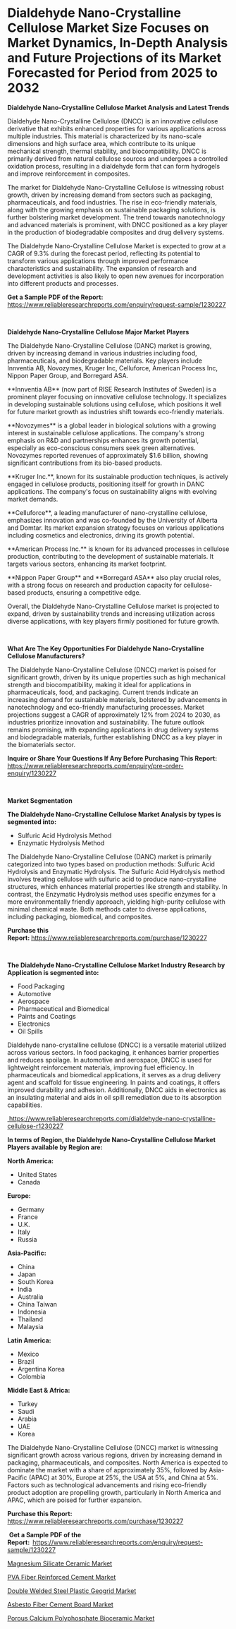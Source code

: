 <p><h1>Dialdehyde Nano-Crystalline Cellulose Market Size Focuses on Market Dynamics, In-Depth Analysis and Future Projections of its Market Forecasted for Period from 2025 to 2032</h1></p><p><strong>Dialdehyde Nano-Crystalline Cellulose Market Analysis and Latest Trends</strong></p>
<p><p>Dialdehyde Nano-Crystalline Cellulose (DNCC) is an innovative cellulose derivative that exhibits enhanced properties for various applications across multiple industries. This material is characterized by its nano-scale dimensions and high surface area, which contribute to its unique mechanical strength, thermal stability, and biocompatibility. DNCC is primarily derived from natural cellulose sources and undergoes a controlled oxidation process, resulting in a dialdehyde form that can form hydrogels and improve reinforcement in composites.</p><p>The market for Dialdehyde Nano-Crystalline Cellulose is witnessing robust growth, driven by increasing demand from sectors such as packaging, pharmaceuticals, and food industries. The rise in eco-friendly materials, along with the growing emphasis on sustainable packaging solutions, is further bolstering market development. The trend towards nanotechnology and advanced materials is prominent, with DNCC positioned as a key player in the production of biodegradable composites and drug delivery systems. </p><p>The Dialdehyde Nano-Crystalline Cellulose Market is expected to grow at a CAGR of 9.3% during the forecast period, reflecting its potential to transform various applications through improved performance characteristics and sustainability. The expansion of research and development activities is also likely to open new avenues for incorporation into different products and processes.</p></p>
<p><strong>Get a Sample PDF of the Report:&nbsp;</strong> <a href="https://www.reliableresearchreports.com/enquiry/request-sample/1230227?utm_campaign=7&utm_medium=2&utm_source=Github&utm_content=ia&utm_term=03042025&utm_id=dialdehyde-nano-crystalline-cellulose">https://www.reliableresearchreports.com/enquiry/request-sample/1230227</a></p>
<p>&nbsp;</p>
<p><strong>Dialdehyde Nano-Crystalline Cellulose Major Market Players</strong></p>
<p><p>The Dialdehyde Nano-Crystalline Cellulose (DANC) market is growing, driven by increasing demand in various industries including food, pharmaceuticals, and biodegradable materials. Key players include Innventia AB, Novozymes, Kruger Inc, Celluforce, American Process Inc, Nippon Paper Group, and Borregard ASA.</p><p>**Innventia AB** (now part of RISE Research Institutes of Sweden) is a prominent player focusing on innovative cellulose technology. It specializes in developing sustainable solutions using cellulose, which positions it well for future market growth as industries shift towards eco-friendly materials.</p><p>**Novozymes** is a global leader in biological solutions with a growing interest in sustainable cellulose applications. The company's strong emphasis on R&D and partnerships enhances its growth potential, especially as eco-conscious consumers seek green alternatives. Novozymes reported revenues of approximately $1.6 billion, showing significant contributions from its bio-based products.</p><p>**Kruger Inc.**, known for its sustainable production techniques, is actively engaged in cellulose products, positioning itself for growth in DANC applications. The company's focus on sustainability aligns with evolving market demands.</p><p>**Celluforce**, a leading manufacturer of nano-crystalline cellulose, emphasizes innovation and was co-founded by the University of Alberta and Domtar. Its market expansion strategy focuses on various applications including cosmetics and electronics, driving its growth potential.</p><p>**American Process Inc.** is known for its advanced processes in cellulose production, contributing to the development of sustainable materials. It targets various sectors, enhancing its market footprint.</p><p>**Nippon Paper Group** and **Borregard ASA** also play crucial roles, with a strong focus on research and production capacity for cellulose-based products, ensuring a competitive edge.</p><p>Overall, the Dialdehyde Nano-Crystalline Cellulose market is projected to expand, driven by sustainability trends and increasing utilization across diverse applications, with key players firmly positioned for future growth.</p></p>
<p>&nbsp;</p>
<p><strong>What Are The Key Opportunities For Dialdehyde Nano-Crystalline Cellulose Manufacturers?</strong></p>
<p><p>The Dialdehyde Nano-Crystalline Cellulose (DNCC) market is poised for significant growth, driven by its unique properties such as high mechanical strength and biocompatibility, making it ideal for applications in pharmaceuticals, food, and packaging. Current trends indicate an increasing demand for sustainable materials, bolstered by advancements in nanotechnology and eco-friendly manufacturing processes. Market projections suggest a CAGR of approximately 12% from 2024 to 2030, as industries prioritize innovation and sustainability. The future outlook remains promising, with expanding applications in drug delivery systems and biodegradable materials, further establishing DNCC as a key player in the biomaterials sector.</p></p>
<p><strong>Inquire or Share Your Questions If Any Before Purchasing This Report:</strong> <a href="https://www.reliableresearchreports.com/enquiry/pre-order-enquiry/1230227?utm_campaign=7&utm_medium=2&utm_source=Github&utm_content=ia&utm_term=03042025&utm_id=dialdehyde-nano-crystalline-cellulose">https://www.reliableresearchreports.com/enquiry/pre-order-enquiry/1230227</a></p>
<p>&nbsp;</p>
<p><strong>Market Segmentation</strong></p>
<p><strong>The Dialdehyde Nano-Crystalline Cellulose Market Analysis by types is segmented into:</strong></p>
<p><ul><li>Sulfuric Acid Hydrolysis Method</li><li>Enzymatic Hydrolysis Method</li></ul></p>
<p><p>The Dialdehyde Nano-Crystalline Cellulose (DANC) market is primarily categorized into two types based on production methods: Sulfuric Acid Hydrolysis and Enzymatic Hydrolysis. The Sulfuric Acid Hydrolysis method involves treating cellulose with sulfuric acid to produce nano-crystalline structures, which enhances material properties like strength and stability. In contrast, the Enzymatic Hydrolysis method uses specific enzymes for a more environmentally friendly approach, yielding high-purity cellulose with minimal chemical waste. Both methods cater to diverse applications, including packaging, biomedical, and composites.</p></p>
<p><strong>Purchase this Report:&nbsp;</strong><a href="https://www.reliableresearchreports.com/purchase/1230227?utm_campaign=7&utm_medium=2&utm_source=Github&utm_content=ia&utm_term=03042025&utm_id=dialdehyde-nano-crystalline-cellulose">https://www.reliableresearchreports.com/purchase/1230227</a></p>
<p>&nbsp;</p>
<p><strong>The Dialdehyde Nano-Crystalline Cellulose Market Industry Research by Application is segmented into:</strong></p>
<p><ul><li>Food Packaging</li><li>Automotive</li><li>Aerospace</li><li>Pharmaceutical and Biomedical</li><li>Paints and Coatings</li><li>Electronics</li><li>Oil Spills</li></ul></p>
<p><p>Dialdehyde nano-crystalline cellulose (DNCC) is a versatile material utilized across various sectors. In food packaging, it enhances barrier properties and reduces spoilage. In automotive and aerospace, DNCC is used for lightweight reinforcement materials, improving fuel efficiency. In pharmaceuticals and biomedical applications, it serves as a drug delivery agent and scaffold for tissue engineering. In paints and coatings, it offers improved durability and adhesion. Additionally, DNCC aids in electronics as an insulating material and aids in oil spill remediation due to its absorption capabilities.</p></p>
<p><a href="https://www.reliableresearchreports.com/dialdehyde-nano-crystalline-cellulose-r1230227?utm_campaign=7&utm_medium=2&utm_source=Github&utm_content=ia&utm_term=03042025&utm_id=dialdehyde-nano-crystalline-cellulose">&nbsp;https://www.reliableresearchreports.com/dialdehyde-nano-crystalline-cellulose-r1230227</a></p>
<p><strong>In terms of Region, the Dialdehyde Nano-Crystalline Cellulose Market Players available by Region are:</strong></p>
<p>
    <p> <strong> North America: </strong>
        <ul>
            <li>United States</li>
            <li>Canada</li>
        </ul>
        </p> 
    <p> <strong> Europe: </strong>
        <ul>
            <li>Germany</li>
            <li>France</li>
            <li>U.K.</li>
            <li>Italy</li>
            <li>Russia</li>
        </ul>
        </p> 
    <p> <strong> Asia-Pacific: </strong>
        <ul>
            <li>China</li>
            <li>Japan</li>
            <li>South Korea</li>
            <li>India</li>
            <li>Australia</li>
            <li>China Taiwan</li>
            <li>Indonesia</li>
            <li>Thailand</li>
            <li>Malaysia</li>
        </ul>
        </p> 
    <p> <strong> Latin America: </strong>
        <ul>
            <li>Mexico</li>
            <li>Brazil</li>
            <li>Argentina Korea</li>
            <li>Colombia</li>
        </ul>
        </p> 
    <p> <strong> Middle East & Africa: </strong>
        <ul>
            <li>Turkey</li>
            <li>Saudi</li>
            <li>Arabia</li>
            <li>UAE</li>
            <li>Korea</li>
        </ul>
    </p>
    </p>
<p><p>The Dialdehyde Nano-Crystalline Cellulose (DNCC) market is witnessing significant growth across various regions, driven by increasing demand in packaging, pharmaceuticals, and composites. North America is expected to dominate the market with a share of approximately 35%, followed by Asia-Pacific (APAC) at 30%, Europe at 25%, the USA at 5%, and China at 5%. Factors such as technological advancements and rising eco-friendly product adoption are propelling growth, particularly in North America and APAC, which are poised for further expansion.</p></p>
<p><strong>Purchase this Report: </strong><a href="https://www.reliableresearchreports.com/purchase/1230227?utm_campaign=7&utm_medium=2&utm_source=Github&utm_content=ia&utm_term=03042025&utm_id=dialdehyde-nano-crystalline-cellulose">https://www.reliableresearchreports.com/purchase/1230227</a></p>
<p>&nbsp;<strong>Get a Sample PDF of the Report:&nbsp;&nbsp;</strong><a href="https://www.reliableresearchreports.com/enquiry/request-sample/1230227?utm_campaign=7&utm_medium=2&utm_source=Github&utm_content=ia&utm_term=03042025&utm_id=dialdehyde-nano-crystalline-cellulose">https://www.reliableresearchreports.com/enquiry/request-sample/1230227</a></p>
<p><strong></strong></p>
<p><p><a href="https://github.com/ozolsgasko02/Market-Research-Report-List-1/blob/main/magnesium-silicate-ceramic-market.md?utm_campaign=7&utm_medium=2&utm_source=Github&utm_content=ia&utm_term=03042025&utm_id=dialdehyde-nano-crystalline-cellulose">Magnesium Silicate Ceramic Market</a></p><p><a href="https://github.com/joubehobock75/Market-Research-Report-List-1/blob/main/pva-fiber-reinforced-cement-market.md?utm_campaign=7&utm_medium=2&utm_source=Github&utm_content=ia&utm_term=03042025&utm_id=dialdehyde-nano-crystalline-cellulose">PVA Fiber Reinforced Cement Market</a></p><p><a href="https://github.com/gasiorgary79/Market-Research-Report-List-1/blob/main/double-welded-steel-plastic-geogrid-market.md?utm_campaign=7&utm_medium=2&utm_source=Github&utm_content=ia&utm_term=03042025&utm_id=dialdehyde-nano-crystalline-cellulose">Double Welded Steel Plastic Geogrid Market</a></p><p><a href="https://github.com/supashcriana/Market-Research-Report-List-1/blob/main/asbesto-fiber-cement-board-market.md?utm_campaign=7&utm_medium=2&utm_source=Github&utm_content=ia&utm_term=03042025&utm_id=dialdehyde-nano-crystalline-cellulose">Asbesto Fiber Cement Board Market</a></p><p><a href="https://github.com/puhakhommabh/Market-Research-Report-List-1/blob/main/porous-calcium-polyphosphate-bioceramic-market.md?utm_campaign=7&utm_medium=2&utm_source=Github&utm_content=ia&utm_term=03042025&utm_id=dialdehyde-nano-crystalline-cellulose">Porous Calcium Polyphosphate Bioceramic Market</a></p></p>
